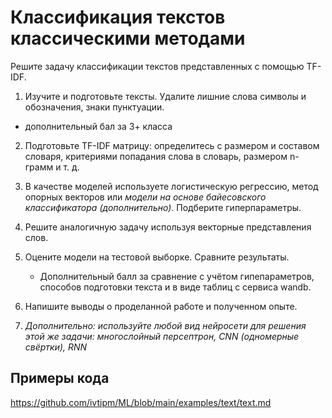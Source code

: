 # Классификация текстов классическими методами

Решите задачу классификации текстов представленных с помощью TF-IDF.
1. Изучите и подготовьте тексты. Удалите лишние слова символы и обозначения, знаки пунктуации.
  - дополнительный бал за 3+ класса

2. Подготовьте TF-IDF матрицу: определитесь с размером и составом словаря, критериями попадания слова в словарь, размером n-грамм и т. д.

3. В качестве моделей используете логистическую регрессию, метод опорных векторов или *модели на основе байесовского классификатора (дополнительно)*.  Подберите гиперпараметры.

4. Решите аналогичную задачу используя векторные представления слов.

4. Оцените модели на тестовой выборке. Сравните результаты.
	- Дополнительный балл за сравнение с учётом гипепараметров, способов подготовки текста и в виде таблиц с сервиса wandb.

5. Напишите выводы о проделанной работе и полученном  опыте.

6. *Дополнительно: используйте любой вид нейросети для решения этой же задачи: многослойный персептрон, CNN (одномерные свёртки), RNN*



## Примеры кода

https://github.com/ivtipm/ML/blob/main/examples/text/text.md
